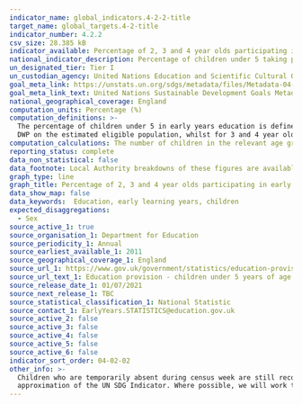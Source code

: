```yaml
---
indicator_name: global_indicators.4-2-2-title
target_name: global_targets.4-2-title
indicator_number: 4.2.2
csv_size: 28.385 kB
indicator_available: Percentage of 2, 3 and 4 year olds participating in early years education 
national_indicator_description: Percentage of children under 5 taking part in early years education
un_designated_tier: Tier I
un_custodian_agency: United Nations Education and Scientific Cultural Organisation - Institute of Statistics (UNESCO-UIS)
goal_meta_link: https://unstats.un.org/sdgs/metadata/files/Metadata-04-02-02.pdf 
goal_meta_link_text: United Nations Sustainable Development Goals Metadata (PDF 223 KB)
national_geographical_coverage: England
computation_units: Percentage (%)
computation_definitions: >-
  The percentage of children under 5 in early years education is defined as the percentage of children under 5 in funded early education provision, made up of the maintained, private, voluntary and independent sectors. For 2 year olds, population has been calculated using data supplied by
  DWP on the estimated eligible population, whilst for 3 and 4 year olds it has been calculated from the ONS population estimates.
computation_calculations: The number of children in the relevant age group who participate in an organized learning programme is expressed as a percentage of the total population in the same age range.
reporting_status: complete
data_non_statistical: false
data_footnote: Local Authority breakdowns of these figures are available in the source publication. 
graph_type: line
graph_title: Percentage of 2, 3 and 4 year olds participating in early years education
data_show_map: false
data_keywords:  Education, early learning years, children
expected_disaggregations:
  - Sex
source_active_1: true
source_organisation_1: Department for Education
source_periodicity_1: Annual
source_earliest_available_1: 2011
source_geographical_coverage_1: England
source_url_1: https://www.gov.uk/government/statistics/education-provision-children-under-5-years-of-age-january-2019
source_url_text_1: Education provision - children under 5 years of age
source_release_date_1: 01/07/2021
source_next_release_1: TBC
source_statistical_classification_1: National Statistic
source_contact_1: EarlyYears.STATISTICS@education.gov.uk
source_active_2: false
source_active_3: false
source_active_4: false
source_active_5: false
source_active_6: false
indicator_sort_order: 04-02-02
other_info: >-
  Children who are temporarily absent during census week are still recorded in this dataset. However, for January 2021 the proportion of children temporarily absent is a lot higher due to the Covid-19 pandemic and the national lockdown in the UK. This indicator is being used as an
  approximation of the UN SDG Indicator. Where possible, we will work to identify or develop UK data to meet the global indicator specification. This indicator has been identified in collaboration with topic experts.
---
```

